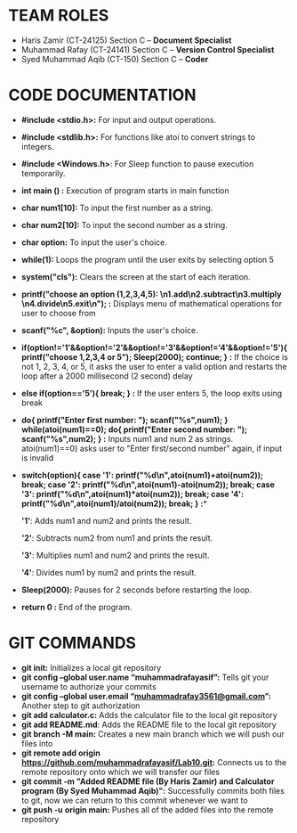 # **TEAM ROLES**
- Haris Zamir (CT-24125) Section C – **Document Specialist**
- Muhammad Rafay (CT-24141) Section C – **Version Control Specialist**
- Syed Muhammad Aqib (CT-150) Section C – **Coder**
# **CODE DOCUMENTATION**
- **#include <stdio.h>:** For input and output operations.
- **#include <stdlib.h>:** For functions like atoi to convert strings to integers.
- **#include <Windows.h>**: For Sleep function to pause execution temporarily.
- **int main () :** Execution of program starts in main function
- **char num1[10]:** To input the first number as a string.
- **char num2[10]:** To input the second number as a string.
- **char option:** To input the user's choice.
- **while(1):** Loops the program until the user exits by selecting option 5
- **system("cls"):** Clears the screen at the start of each iteration.
- **printf("choose an option (1,2,3,4,5): \n1.add\n2.subtract\n3.multiply \n4.divide\n5.exit\n"); :** Displays menu of mathematical operations for user to choose from
- **scanf("%c", &option):**  Inputs the user's choice.
- **if(option!='1'&&option!='2'&&option!='3'&&option!='4'&&option!='5'){ printf("choose 1,2,3,4 or 5"); Sleep(2000); continue; } :** If the choice is not 1, 2, 3, 4, or 5, it asks the user to enter a valid option and restarts the loop after a 2000 millisecond (2 second) delay 
- **else if(option=='5'){ break; } :** If the user enters 5, the loop exits using break
- **do{ printf("Enter first number: "); scanf("%s",num1); } while(atoi(num1)==0); do{ printf("Enter second number: "); scanf("%s",num2); } :** Inputs num1 and num 2 as strings. atoi(num1)==0) asks user to "Enter first/second number" again, if input is invalid
- **switch(option){ case '1': printf("%d\n",atoi(num1)+atoi(num2)); break; case '2': printf("%d\n",atoi(num1)-atoi(num2)); break; case '3': printf("%d\n",atoi(num1)\*atoi(num2)); break; case '4': printf("%d\n",atoi(num1)/atoi(num2)); break; } :*** 

  **'1'**: Adds num1 and num2 and prints the result.

  **'2'**: Subtracts num2 from num1 and prints the result.

  **'3'**: Multiplies num1 and num2 and prints the result.

  **'4'**: Divides num1 by num2 and prints the result.

- **Sleep(2000):** Pauses for 2 seconds before restarting the loop.
- **return 0 :**  End of the program.
# **GIT COMMANDS**
- **git init:** Initializes a local git repository
- **git config –global user.name “muhammadrafayasif”:** Tells git your username to authorize your commits
- **git config –global user.email “muhammadrafay3561@gmail.com”:** Another step to git authorization
- **git add calculator.c:** Adds the calculator file to the local git repository
- **git add README.md**: Adds the README file to the local git repository
- **git branch -M main:** Creates a new main branch which we will push our files into
- **git remote add origin <https://github.com/muhammadrafayasif/Lab10.git>:** Connects us to the remote repository onto which we will transfer our files
- **git commit -m "Added README file (By Haris Zamir) and Calculator program (By Syed Muhammad Aqib)":** Successfully commits both files to git, now we can return to this commit whenever we want to
- **git push -u** **origin main:** Pushes all of the added files into the remote repository 
